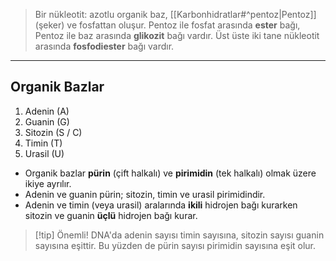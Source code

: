 >Bir nükleotit: azotlu organik baz, [[Karbonhidratlar#^pentoz|Pentoz]] (şeker) ve fosfattan oluşur.
>Pentoz ile fosfat arasında **ester** bağı, Pentoz ile baz arasında **glikozit** bağı vardır.
>Üst üste iki tane nükleotit arasında **fosfodiester** bağı vardır.

___
## Organik Bazlar
1. Adenin (A)
2. Guanin (G)
3. Sitozin (S / C)
4. Timin (T)
5. Urasil (U)

- Organik bazlar **pürin** (çift halkalı) ve **pirimidin** (tek halkalı) olmak üzere ikiye ayrılır.
- Adenin ve guanin pürin; sitozin, timin ve urasil pirimidindir.
- Adenin ve timin (veya urasil) aralarında **ikili** hidrojen bağı kurarken sitozin ve guanin **üçlü** hidrojen bağı kurar.

> [!tip] Önemli!
> DNA'da adenin sayısı timin sayısına, sitozin sayısı guanin sayısına eşittir. Bu yüzden de pürin sayısı pirimidin sayısına eşit olur.

